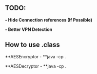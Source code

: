 ## TODO:

**- Hide Connection references (If Possible)**

**- Better VPN Detection**

## How to use .class

**AESEncryptor - **java -cp . <ClassPaht> <TextForEncryption> <EncryptionKey>

**AESDecryptor - **java -cp . <ClassPaht> <TextForDecryption> <DecryptionKey>
